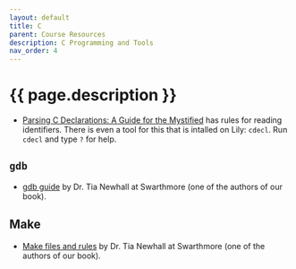 ```yaml
---
layout: default
title: C 
parent: Course Resources
description: C Programming and Tools
nav_order: 4
---
```


# {{ page.description }}

* [Parsing C Declarations: A Guide for the
  Mystified](http://www.ericgiguere.com/articles/reading-c-declarations.html)
  has rules for reading identifiers. There is even a tool for this that is
  intalled on Lily: `cdecl`. Run `cdecl` and type `?` for help.

## `gdb`

* [gdb guide](https://www.cs.swarthmore.edu/~newhall/unixhelp/howto_gdb.php) by
  Dr. Tia Newhall at Swarthmore (one of the authors of our book).

## Make

* [Make files and
  rules](https://www.cs.swarthmore.edu/~newhall/unixhelp/man.html) by Dr. Tia
  Newhall at Swarthmore (one of the authors of our book).
  
